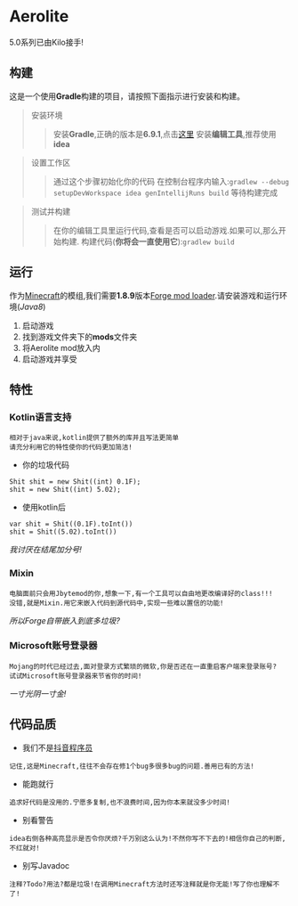# Aerolite
5.0系列已由Kilo接手!
## 构建
这是一个使用**Gradle**构建的项目，请按照下面指示进行安装和构建。
>安装环境
>>安装**Gradle**,正确的版本是**6.9.1**,点击[这里](docs.gradle.org)
>>安装**编辑工具**,推荐使用**idea**

>设置工作区
>>通过这个步骤初始化你的代码
>>在控制台程序内输入:`gradlew --debug setupDevWorkspace idea genIntellijRuns build`
>>等待构建完成

>测试并构建
>>在你的编辑工具里运行代码,查看是否可以启动游戏.如果可以,那么开始构建.
>>构建代码(**你将会一直使用它**):`gradlew build`
## 运行
作为[Minecraft](minecraft.net)的模组,我们需要**1.8.9**版本[Forge mod loader](https://files.minecraftforge.net/net/minecraftforge/forge/index_1.8.9.html).请安装游戏和运行环境(*Java8*)
 1.  启动游戏
 2.  找到游戏文件夹下的**mods**文件夹
 3.  将Aerolite mod放入内
 4.  启动游戏并享受
## 特性
### Kotlin语言支持
~~~
相对于java来说,kotlin提供了额外的库并且写法更简单
请充分利用它的特性使你的代码更加简洁!
~~~
* 你的垃圾代码
```
Shit shit = new Shit((int) 0.1F); 
shit = new Shit((int) 5.02);
```
* 使用kotlin后
```
var shit = Shit((0.1F).toInt())
shit = Shit((5.02).toInt())
```
*我讨厌在结尾加分号!*
### Mixin
~~~
电脑面前只会用Jbytemod的你,想象一下,有一个工具可以自由地更改编译好的class!!!
没错,就是Mixin.用它来嵌入代码到源代码中,实现一些难以置信的功能!
~~~
*所以Forge自带嵌入到底多垃圾?*
### Microsoft账号登录器
~~~
Mojang的时代已经过去,面对登录方式繁琐的微软,你是否还在一直重启客户端来登录账号?
试试Microsoft账号登录器来节省你的时间!
~~~
*一寸光阴一寸金!*
## 代码品质
* 我们不是[抖音程序员](https://www.douyin.com/home)
~~~
记住,这是Minecraft,往往不会存在修1个bug多很多bug的问题.善用已有的方法!
~~~
* 能跑就行
~~~
追求好代码是没用的.宁愿多复制,也不浪费时间,因为你本来就没多少时间!
~~~
* 别看警告
~~~
idea右侧各种高亮显示是否令你厌烦?千万别这么认为!不然你写不下去的!相信你自己的判断,不红就对!
~~~
* 别写Javadoc
~~~
注释?Todo?用法?都是垃圾!在调用Minecraft方法时还写注释就是你无能!写了你也理解不了!
~~~
